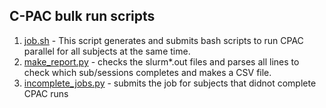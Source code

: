## C-PAC bulk run scripts

1. [job.sh](./job.sh) - This script generates and submits bash scripts to run CPAC parallel for all subjects at the same time.
2. [make_report.py](./make_report.py) - checks the slurm*.out files and parses all lines to check which sub/sessions completes and makes a CSV file.
3. [incomplete_jobs.py](./incomplete_jobs.py) - submits the job for subjects that didnot complete CPAC runs